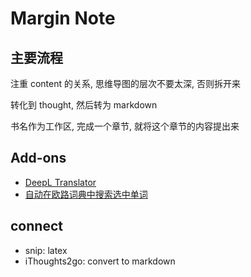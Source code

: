 # Margin Note

## 主要流程

注重 content 的关系, 思维导图的层次不要太深, 否则拆开来

转化到 thought, 然后转为 markdown

书名作为工作区, 完成一个章节, 就将这个章节的内容提出来

## Add-ons

- [DeepL Translator](https://bbs.marginnote.cn/t/topic/6113)
- [自动在欧路词典中搜索选中单词](https://bbs.marginnote.cn/t/topic/8143)

## connect

- snip: latex
- iThoughts2go: convert to markdown

